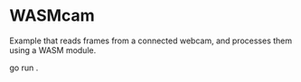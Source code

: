 # WASMcam

Example that reads frames from a connected webcam, and processes them using a WASM module.

go run .